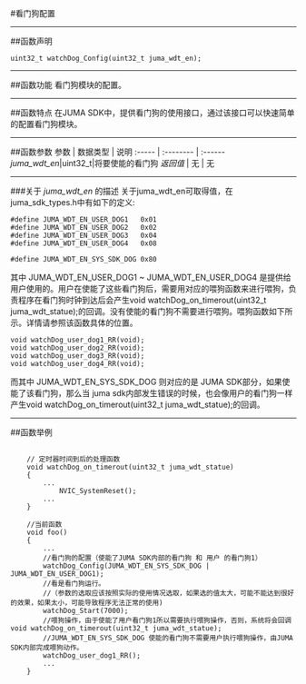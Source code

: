 
#看门狗配置
***
##函数声明
```
uint32_t watchDog_Config(uint32_t juma_wdt_en);
```

***
##函数功能
看门狗模块的配置。

***
##函数特点
在JUMA SDK中，提供看门狗的使用接口，通过该接口可以快速简单的配置看门狗模块。

***
##函数参数
参数    | 数据类型   | 说明
:----- | :-------- | :------
*juma_wdt_en*|uint32_t|将要使能的看门狗
*返回值*  | 无    | 无

***
###关于 *juma_wdt_en* 的描述
关于juma_wdt_en可取得值，在juma_sdk_types.h中有如下的定义:
```
#define JUMA_WDT_EN_USER_DOG1   0x01
#define JUMA_WDT_EN_USER_DOG2   0x02
#define JUMA_WDT_EN_USER_DOG3   0x04
#define JUMA_WDT_EN_USER_DOG4   0x08
              
#define JUMA_WDT_EN_SYS_SDK_DOG 0x80
```
其中 JUMA_WDT_EN_USER_DOG1 ~ JUMA_WDT_EN_USER_DOG4 是提供给用户使用的。用户在使能了这些看门狗后，需要用对应的喂狗函数来进行喂狗，负责程序在看门狗时钟到达后会产生void watchDog_on_timerout(uint32_t juma_wdt_statue);的回调。没有使能的看门狗不需要进行喂狗。喂狗函数如下所示。详情请参照该函数具体的位置。
```
void watchDog_user_dog1_RR(void);
void watchDog_user_dog2_RR(void);
void watchDog_user_dog3_RR(void);
void watchDog_user_dog4_RR(void);
```

而其中 JUMA_WDT_EN_SYS_SDK_DOG 则对应的是 JUMA SDK部分，如果使能了该看门狗，那么当 juma sdk内部发生错误的时候，也会像用户的看门狗一样产生void watchDog_on_timerout(uint32_t juma_wdt_statue);的回调。

***
##函数举例

```	

	// 定时器时间到后的处理函数
	void watchDog_on_timerout(uint32_t juma_wdt_statue)
	{
		...
			NVIC_SystemReset();
		...
	}

	//当前函数
	void foo()
	{
		...
		//看门狗的配置（使能了JUMA SDK内部的看门狗 和 用户 的看门狗1）
		watchDog_Config(JUMA_WDT_EN_SYS_SDK_DOG | JUMA_WDT_EN_USER_DOG1);
		//看是看门狗运行。	
		//（参数的选取应该按照实际的使用情况选取，如果选的值太大，可能不能达到很好的效果，如果太小，可能导致程序无法正常的使用)	
		watchDog_Start(7000);
		//喂狗操作，由于使能了用户看门狗1所以需要执行喂狗操作，否则，系统将会回调void watchDog_on_timerout(uint32_t juma_wdt_statue);
		//JUMA_WDT_EN_SYS_SDK_DOG 使能的看门狗不需要用户执行喂狗操作，由JUMA SDK内部完成喂狗动作。
		watchDog_user_dog1_RR();
		...
	}
```
